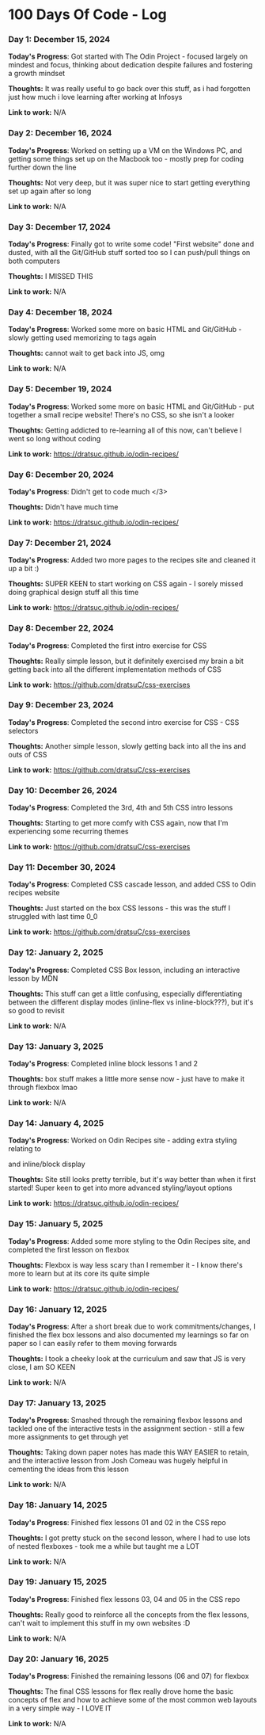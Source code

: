 # 100 Days Of Code - Log

### Day 1: December 15, 2024

**Today's Progress**: Got started with The Odin Project - focused largely on mindest and focus, thinking about dedication despite failures and fostering a growth mindset

**Thoughts:** It was really useful to go back over this stuff, as i had forgotten just how much i love learning after working at Infosys

**Link to work:** N/A


### Day 2: December 16, 2024

**Today's Progress**: Worked on setting up a VM on the Windows PC, and getting some things set up on the Macbook too - mostly prep for coding further down the line

**Thoughts:** Not very deep, but it was super nice to start getting everything set up again after so long

**Link to work:** N/A


### Day 3: December 17, 2024

**Today's Progress**: Finally got to write some code! "First website" done and dusted, with all the Git/GitHub stuff sorted too so I can push/pull things on both computers

**Thoughts:** I MISSED THIS

**Link to work:** N/A


### Day 4: December 18, 2024

**Today's Progress**: Worked some more on basic HTML and Git/GitHub - slowly getting used memorizing to tags again

**Thoughts:** cannot wait to get back into JS, omg

**Link to work:** N/A


### Day 5: December 19, 2024

**Today's Progress**: Worked some more on basic HTML and Git/GitHub - put together a small recipe website! There's no CSS, so she isn't a looker

**Thoughts:** Getting addicted to re-learning all of this now, can't believe I went so long without coding

**Link to work:** https://dratsuc.github.io/odin-recipes/


### Day 6: December 20, 2024

**Today's Progress**: Didn't get to code much </3>

**Thoughts:** Didn't have much time 

**Link to work:** https://dratsuc.github.io/odin-recipes/


### Day 7: December 21, 2024

**Today's Progress**: Added two more pages to the recipes site and cleaned it up a bit :)

**Thoughts:** SUPER KEEN to start working on CSS again - I sorely missed doing graphical design stuff all this time

**Link to work:** https://dratsuc.github.io/odin-recipes/


### Day 8: December 22, 2024

**Today's Progress**: Completed the first intro exercise for CSS

**Thoughts:** Really simple lesson, but it definitely exercised my brain a bit getting back into all the different implementation methods of CSS

**Link to work:** https://github.com/dratsuC/css-exercises


### Day 9: December 23, 2024

**Today's Progress**: Completed the second intro exercise for CSS - CSS selectors

**Thoughts:** Another simple lesson, slowly getting back into all the ins and outs of CSS

**Link to work:** https://github.com/dratsuC/css-exercises


### Day 10: December 26, 2024

**Today's Progress**: Completed the 3rd, 4th and 5th CSS intro lessons

**Thoughts:** Starting to get more comfy with CSS again, now that I'm experiencing some recurring themes

**Link to work:** https://github.com/dratsuC/css-exercises


### Day 11: December 30, 2024

**Today's Progress**: Completed CSS cascade lesson, and added CSS to Odin recipes website

**Thoughts:** Just started on the box CSS lessons - this was the stuff I struggled with last time 0_0

**Link to work:** https://github.com/dratsuC/css-exercises


### Day 12: January 2, 2025

**Today's Progress**: Completed CSS Box lesson, including an interactive lesson by MDN

**Thoughts:** This stuff can get a little confusing, especially differentiating between the different display modes (inline-flex vs inline-block???), but it's so good to revisit

**Link to work:** N/A


### Day 13: January 3, 2025

**Today's Progress**: Completed inline block lessons 1 and 2

**Thoughts:** box stuff makes a little more sense now - just have to make it through flexbox lmao

**Link to work:** N/A


### Day 14: January 4, 2025

**Today's Progress**: Worked on Odin Recipes site - adding extra styling relating to <div> and inline/block display

**Thoughts:** Site still looks pretty terrible, but it's way better than when it first started! Super keen to get into more advanced styling/layout options

**Link to work:** https://dratsuc.github.io/odin-recipes/


### Day 15: January 5, 2025

**Today's Progress**: Added some more styling to the Odin Recipes site, and completed the first lesson on flexbox

**Thoughts:** Flexbox is way less scary than I remember it - I know there's more to learn but at its core its quite simple

**Link to work:** https://dratsuc.github.io/odin-recipes/


### Day 16: January 12, 2025

**Today's Progress**: After a short break due to work commitments/changes, I finished the flex box lessons and also documented my learnings so far on paper so I can easily refer to them moving forwards

**Thoughts:** I took a cheeky look at the curriculum and saw that JS is very close, I am SO KEEN

**Link to work:** N/A


### Day 17: January 13, 2025

**Today's Progress**: Smashed through the remaining flexbox lessons and tackled one of the interactive tests in the assignment section - still a few more assignments to get through yet

**Thoughts:** Taking down paper notes has made this WAY EASIER to retain, and the interactive lesson from Josh Comeau was hugely helpful in cementing the ideas from this lesson

**Link to work:** N/A


### Day 18: January 14, 2025

**Today's Progress**: Finished flex lessons 01 and 02 in the CSS repo

**Thoughts:** I got pretty stuck on the second lesson, where I had to use lots of nested flexboxes - took me a while but taught me a LOT

**Link to work:** N/A


### Day 19: January 15, 2025

**Today's Progress**: Finished flex lessons 03, 04 and 05 in the CSS repo

**Thoughts:** Really good to reinforce all the concepts from the flex lessons, can't wait to implement this stuff in my own websites :D

**Link to work:** N/A


### Day 20: January 16, 2025

**Today's Progress**: Finished the remaining lessons (06 and 07) for flexbox

**Thoughts:** The final CSS lessons for flex really drove home the basic concepts of flex and how to achieve some of the most common web layouts in a very simple way - I LOVE IT

**Link to work:** N/A